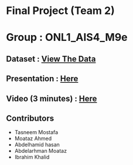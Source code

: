 # Final Project (Team 2) 
# Group : ONL1_AIS4_M9e
## Dataset : [View The Data](https://drive.google.com/drive/folders/1VkRBXwhoWMssI4kojFYQD_C2ZvCpQllS?usp=sharing)
## Presentation : [Here](https://1drv.ms/p/c/8d531d047975ea7f/EQB0OHg6MQRFlTyEd6PpK3ABd-MpLHhaLLemFgzkeQccXA?e=TSVubj)
## Video (3 minutes) : [Here](https://drive.google.com/file/d/1nPAZb40gagxGzponU0ocfXycIvRmjLdY/view?usp=sharing)

## Contributors

- Tasneem Mostafa
- Moataz Ahmed
- Abdelhamid hasan
- Abdelarhman Moataz
- Ibrahim Khalid
